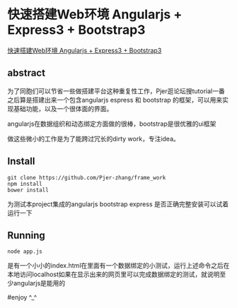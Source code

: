 快速搭建Web环境 Angularjs + Express3 + Bootstrap3
========================

[快速搭建Web环境 Angularjs + Express3 + Bootstrap3](http://pjer.blog.ustc.edu.cn)

## abstract
为了同胞们可以节省一些做搭建平台这种重复性工作，Pjer逛论坛搜tutorial一番之后算是搭建出来一个包含angularjs espress 和 bootstrap 的框架，可以用来实现基础功能，以及一个很体面的界面。

angularjs在数据组织和动态绑定方面做的很棒，bootstrap是很优雅的ui框架

做这些微小的工作是为了能跨过冗长的dirty work，专注idea。

## Install

```{bash}
git clone https://github.com/Pjer-zhang/frame_work
npm install
bower install
```

为测试本project集成的angularjs bootstrap express 是否正确完整安装可以试着运行一下

## Running

```{bash}
node app.js
```

是有一个小小的index.html在里面有一个数据绑定的小测试，运行上述命令之后在本地访问localhost如果在显示出来的网页里可以完成数据绑定的测试，就说明至少angularjs是能用的


#enjoy ^_^

